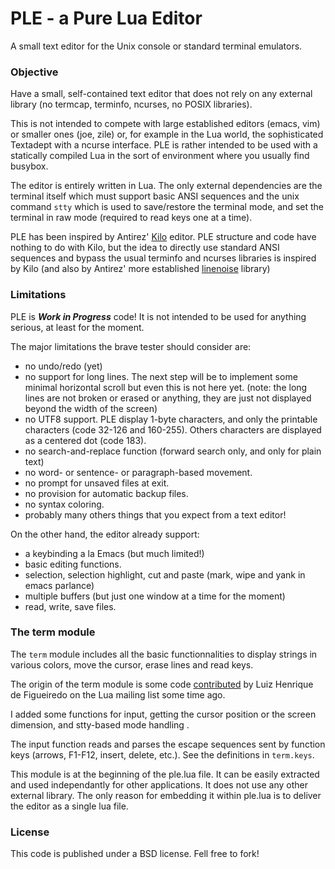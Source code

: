 # PLE - a  Pure Lua Editor

A small text editor for the Unix console or standard terminal emulators. 

### Objective

Have a small, self-contained text editor that does not rely on any external library (no termcap, terminfo, ncurses, no POSIX libraries).

This is not intended to compete with large established editors (emacs, vim) or smaller ones (joe, zile) or, for example in the Lua world, the sophisticated Textadept with a ncurse interface.  PLE is rather intended to be used with a statically compiled Lua in the sort of environment where you usually find busybox.

The editor is entirely written in Lua.  The only external dependencies are the terminal itself which must support basic ANSI sequences and the unix command `stty` which is used to save/restore the terminal mode, and set the terminal in raw mode (required to read keys one at a time).

PLE has been inspired by Antirez' [Kilo](https://github.com/antirez/kilo) editor. PLE structure and code have nothing to do with Kilo, but the idea to directly use standard ANSI sequences and bypass the usual terminfo and ncurses libraries is inspired by Kilo (and also by Antirez' more established [linenoise](https://github.com/antirez/linenoise) library)

### Limitations

PLE is ***Work in Progress*** code! It is not intended to be used for anything serious, at least for the moment.

The major limitations the brave tester should consider are:
- no undo/redo (yet)
- no support for long lines. The next step will be to implement some minimal horizontal scroll but even this is not here yet.  (note: the long lines are not broken or erased or anything, they are just not displayed beyond the width of the screen)
- no UTF8 support. PLE display 1-byte characters, and only the printable characters (code 32-126 and 160-255). Others  characters are displayed as a centered dot (code 183).
- no search-and-replace function (forward search only, and only for plain text)
- no word- or sentence- or paragraph-based movement.
- no prompt for unsaved files at exit.
- no provision for automatic backup files.
- no syntax coloring.
- probably many others things that you expect from a text editor!

On the other hand, the editor already support:
- a keybinding  a la Emacs (but much limited!)
- basic editing functions.
- selection, selection highlight, cut and paste (mark, wipe and yank in emacs parlance)
- multiple buffers (but just one window at a time for the moment)
- read, write, save files.


### The term module

The `term` module includes all the basic functionnalities to display strings in various colors, move the cursor, erase lines and read keys.

The origin of the term module is some code [contributed](http://lua-users.org/lists/lua-l/2009-12/msg00937.html) by Luiz Henrique de Figueiredo on the Lua mailing list some time ago.

I added some functions for input, getting the cursor position or the screen dimension, and stty-based mode handling .

The input function reads and parses the escape sequences sent by function keys (arrows, F1-F12, insert, delete, etc.). See the definitions in `term.keys`.

This module is at the beginning of the ple.lua file. It can be easily extracted and used independantly for other applications. It does not use any other external library.  The only reason for embedding it within ple.lua is to deliver the editor as a single lua file.

### License

This code is published under a BSD license. Fell free to fork!




